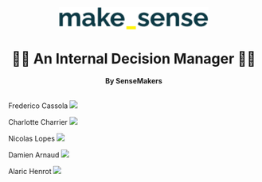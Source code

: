 <div align="center">
  <br>
  <img alt="makesense" src="./frontend/src/assets/make_sense.png" width="300px">
  <h1>👨‍💻 An Internal Decision Manager 👨‍💻</h1>
  <strong>By SenseMakers</strong>
</div>
<br>

<p>Frederico Cassola
  <a href="https://www.linkedin.com/in/frederico-cassola-08b01a59/">
    <img src="https://img.shields.io/badge/linkedin-%230077B5.svg?&style=for-the-badge&logo=linkedin&logoColor=white" />
  </a>
  </p>
<p>Charlotte Charrier
  <a href="https://www.linkedin.com/in/charlotte-charrier-81b48215b/">
    <img src="https://img.shields.io/badge/linkedin-%230077B5.svg?&style=for-the-badge&logo=linkedin&logoColor=white" />
  </a>
  </p>
<p>Nicolas Lopes
  <a href="https://www.linkedin.com/in/nicolas-lopes-21441478/">
    <img src="https://img.shields.io/badge/linkedin-%230077B5.svg?&style=for-the-badge&logo=linkedin&logoColor=white" />
  </a>
  </p>
<p>Damien Arnaud
  <a href="https://www.linkedin.com/in/damarn/">
    <img src="https://img.shields.io/badge/linkedin-%230077B5.svg?&style=for-the-badge&logo=linkedin&logoColor=white" />
  </a>
  </p>
<p>Alaric Henrot
  <a href="https://www.linkedin.com/in/alarichenrot/">
    <img src="https://img.shields.io/badge/linkedin-%230077B5.svg?&style=for-the-badge&logo=linkedin&logoColor=white" />
  </a>
  </p>